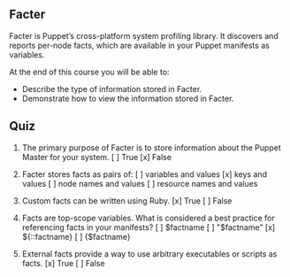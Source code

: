 Facter
------

Facter is Puppet’s cross-platform system profiling library. It discovers and reports per-node facts, which are available in your Puppet manifests as variables.

At the end of this course you will be able to:

* Describe the type of information stored in Facter.
* Demonstrate how to view the information stored in Facter.

## Quiz

1. The primary purpose of Facter is to store information about the Puppet Master for your system.
[ ] True
[x] False

2. Facter stores facts as pairs of:
[ ] variables and values
[x] keys and values
[ ] node names and values
[ ] resource names and values

3. Custom facts can be written using Ruby.
[x] True
[ ] False

4. Facts are top-scope variables. What is considered a best practice for referencing facts in your manifests?
[ ] $factname
[ ] "$factname"
[x] ${::factname}
[ ] {$factname}

5. External facts provide a way to use arbitrary executables or scripts as facts.
[x] True
[ ] False